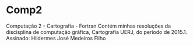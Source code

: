 # Comp2
Computação 2 - Cartografia - Fortran
Contém minhas resoluções da discisplina de computação gráfica, Cartografia UERJ, do período de 2015.1.
Assinado: Hildermes José Medeiros Filho
